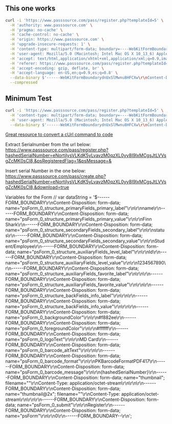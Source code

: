 
## This one works 

```bash
curl -i 'https://www.passsource.com/pass/register.php?templateId=5' \
  -H 'authority: www.passsource.com' \
  -H 'pragma: no-cache' \
  -H 'cache-control: no-cache' \
  -H 'origin: https://www.passsource.com' \
  -H 'upgrade-insecure-requests: 1' \
  -H 'content-type: multipart/form-data; boundary=----WebKitFormBoundarydnUxSlMwnu8HFCXw' \
  -H 'user-agent: Mozilla/5.0 (Macintosh; Intel Mac OS X 10_13_6) AppleWebKit/537.36 (KHTML, like Gecko) Chrome/71.0.3578.98 Safari/537.36' \
  -H 'accept: text/html,application/xhtml+xml,application/xml;q=0.9,image/webp,image/apng,*/*;q=0.8' \
  -H 'referer: https://www.passsource.com/pass/register.php?templateId=5' \
  -H 'accept-encoding: gzip, deflate, br' \
  -H 'accept-language: en-US,en;q=0.9,es;q=0.8' \
  --data-binary $'------WebKitFormBoundarydnUxSlMwnu8HFCXw\r\nContent-Disposition: form-data; name="psForm_0_structure_primaryFields_primary_label"\r\n\r\nname\r\n------WebKitFormBoundarydnUxSlMwnu8HFCXw\r\nContent-Disposition: form-data; name="psForm_0_structure_primaryFields_primary_value"\r\n\r\nFinn Shark\r\n------WebKitFormBoundarydnUxSlMwnu8HFCXw\r\nContent-Disposition: form-data; name="psForm_0_structure_secondaryFields_secondary_label"\r\n\r\nstatus\r\n------WebKitFormBoundarydnUxSlMwnu8HFCXw\r\nContent-Disposition: form-data; name="psForm_0_structure_secondaryFields_secondary_value"\r\n\r\nStudent/Employee\r\n------WebKitFormBoundarydnUxSlMwnu8HFCXw\r\nContent-Disposition: form-data; name="psForm_0_structure_auxiliaryFields_level_label"\r\n\r\nId\r\n------WebKitFormBoundarydnUxSlMwnu8HFCXw\r\nContent-Disposition: form-data; name="psForm_0_structure_auxiliaryFields_level_value"\r\n\r\n1234567890\r\n------WebKitFormBoundarydnUxSlMwnu8HFCXw\r\nContent-Disposition: form-data; name="psForm_0_structure_auxiliaryFields_favorite_label"\r\n\r\n\r\n------WebKitFormBoundarydnUxSlMwnu8HFCXw\r\nContent-Disposition: form-data; name="psForm_0_structure_auxiliaryFields_favorite_value"\r\n\r\n\r\n------WebKitFormBoundarydnUxSlMwnu8HFCXw\r\nContent-Disposition: form-data; name="psForm_0_structure_backFields_info_label"\r\n\r\n\r\n------WebKitFormBoundarydnUxSlMwnu8HFCXw\r\nContent-Disposition: form-data; name="psForm_0_structure_backFields_info_value"\r\n\r\n\r\n------WebKitFormBoundarydnUxSlMwnu8HFCXw\r\nContent-Disposition: form-data; name="psForm_0_backgroundColor"\r\n\r\n#f882ee\r\n------WebKitFormBoundarydnUxSlMwnu8HFCXw\r\nContent-Disposition: form-data; name="psForm_0_foregroundColor"\r\n\r\n#ffffff\r\n------WebKitFormBoundarydnUxSlMwnu8HFCXw\r\nContent-Disposition: form-data; name="psForm_0_logoText"\r\n\r\nMD Card\r\n------WebKitFormBoundarydnUxSlMwnu8HFCXw\r\nContent-Disposition: form-data; name="psForm_0_barcode_altText"\r\n\r\n\r\n------WebKitFormBoundarydnUxSlMwnu8HFCXw\r\nContent-Disposition: form-data; name="psForm_0_barcode_format"\r\n\r\nPKBarcodeFormatPDF417\r\n------WebKitFormBoundarydnUxSlMwnu8HFCXw\r\nContent-Disposition: form-data; name="psForm_0_barcode_message"\r\n\r\n{hashedSerialNumber}\r\n------WebKitFormBoundarydnUxSlMwnu8HFCXw\r\nContent-Disposition: form-data; name="thumbnail"; filename=""\r\nContent-Type: application/octet-stream\r\n\r\n\r\n------WebKitFormBoundarydnUxSlMwnu8HFCXw\r\nContent-Disposition: form-data; name="thumbnail@2x"; filename=""\r\nContent-Type: application/octet-stream\r\n\r\n\r\n------WebKitFormBoundarydnUxSlMwnu8HFCXw\r\nContent-Disposition: form-data; name="psForm_0_submit"\r\n\r\nRegister\r\n------WebKitFormBoundarydnUxSlMwnu8HFCXw\r\nContent-Disposition: form-data; name="psForm"\r\n\r\n0\r\n------WebKitFormBoundarydnUxSlMwnu8HFCXw--\r\n' \
  --compressed
```

## Minimum Test 

```bash
curl -i 'https://www.passsource.com/pass/register.php?templateId=5' \
  -H 'content-type: multipart/form-data; boundary=----WebKitFormBoundarydnUxSlMwnu8HFCXw' \
  -H 'user-agent: Mozilla/5.0 (Macintosh; Intel Mac OS X 10_13_6) AppleWebKit/537.36 (KHTML, like Gecko) Chrome/71.0.3578.98 Safari/537.36' \
  --data-binary $'------WebKitFormBoundarydnUxSlMwnu8HFCXw\r\nContent-Disposition: form-data; name="psForm_0_structure_primaryFields_primary_label"\r\n\r\nname\r\n------WebKitFormBoundarydnUxSlMwnu8HFCXw\r\nContent-Disposition: form-data; name="psForm_0_structure_primaryFields_primary_value"\r\n\r\nFinn Shark\r\n------WebKitFormBoundarydnUxSlMwnu8HFCXw\r\nContent-Disposition: form-data; name="psForm_0_structure_secondaryFields_secondary_label"\r\n\r\nstatus\r\n------WebKitFormBoundarydnUxSlMwnu8HFCXw\r\nContent-Disposition: form-data; name="psForm_0_structure_secondaryFields_secondary_value"\r\n\r\nStudent/Employee\r\n------WebKitFormBoundarydnUxSlMwnu8HFCXw\r\nContent-Disposition: form-data; name="psForm_0_structure_auxiliaryFields_level_label"\r\n\r\nId\r\n------WebKitFormBoundarydnUxSlMwnu8HFCXw\r\nContent-Disposition: form-data; name="psForm_0_structure_auxiliaryFields_level_value"\r\n\r\n1234567890\r\n------WebKitFormBoundarydnUxSlMwnu8HFCXw\r\nContent-Disposition: form-data; name="psForm_0_structure_auxiliaryFields_favorite_label"\r\n\r\n\r\n------WebKitFormBoundarydnUxSlMwnu8HFCXw\r\nContent-Disposition: form-data; name="psForm_0_structure_auxiliaryFields_favorite_value"\r\n\r\n\r\n------WebKitFormBoundarydnUxSlMwnu8HFCXw\r\nContent-Disposition: form-data; name="psForm_0_structure_backFields_info_label"\r\n\r\n\r\n------WebKitFormBoundarydnUxSlMwnu8HFCXw\r\nContent-Disposition: form-data; name="psForm_0_structure_backFields_info_value"\r\n\r\n\r\n------WebKitFormBoundarydnUxSlMwnu8HFCXw\r\nContent-Disposition: form-data; name="psForm_0_backgroundColor"\r\n\r\n#f882ee\r\n------WebKitFormBoundarydnUxSlMwnu8HFCXw\r\nContent-Disposition: form-data; name="psForm_0_foregroundColor"\r\n\r\n#ffffff\r\n------WebKitFormBoundarydnUxSlMwnu8HFCXw\r\nContent-Disposition: form-data; name="psForm_0_logoText"\r\n\r\nMD Card\r\n------WebKitFormBoundarydnUxSlMwnu8HFCXw\r\nContent-Disposition: form-data; name="psForm_0_barcode_altText"\r\n\r\n\r\n------WebKitFormBoundarydnUxSlMwnu8HFCXw\r\nContent-Disposition: form-data; name="psForm_0_barcode_format"\r\n\r\nPKBarcodeFormatPDF417\r\n------WebKitFormBoundarydnUxSlMwnu8HFCXw\r\nContent-Disposition: form-data; name="psForm_0_barcode_message"\r\n\r\n{hashedSerialNumber}\r\n------WebKitFormBoundarydnUxSlMwnu8HFCXw\r\nContent-Disposition: form-data; name="thumbnail"; filename=""\r\nContent-Type: application/octet-stream\r\n\r\n\r\n------WebKitFormBoundarydnUxSlMwnu8HFCXw\r\nContent-Disposition: form-data; name="thumbnail@2x"; filename=""\r\nContent-Type: application/octet-stream\r\n\r\n\r\n------WebKitFormBoundarydnUxSlMwnu8HFCXw\r\nContent-Disposition: form-data; name="psForm_0_submit"\r\n\r\nRegister\r\n------WebKitFormBoundarydnUxSlMwnu8HFCXw\r\nContent-Disposition: form-data; name="psForm"\r\n\r\n0\r\n------WebKitFormBoundarydnUxSlMwnu8HFCXw--\r\n'
```

[Great resource to convert a cUrl command to code](https://curl.trillworks.com/#node) 


Extract Serialnumber from the url below:
https://www.passsource.com/pass/register.php?hashedSerialNumber=eNortjIysVLKdK5yLvavzM0qzXL0yy8I9IxMCgsJtLVVsgZcMK0sCl8,&psRegisteredFlag=1&psMessage=&


Insert serial Number in the one below:
https://www.passsource.com/pass/create.php?hashedSerialNumber=eNortjIysVLKdK5yLvavzM0qzXL0yy8I9IxMCgsJtLVVsgZcMK0sCl8,&download=true


Variables for the Form
// var dataString = '$------FORM_BOUNDARY\r\nContent-Disposition: form-data; name="psForm_0_structure_primaryFields_primary_label"\r\n\r\nname\r\n------FORM_BOUNDARY\r\nContent-Disposition: form-data; name="psForm_0_structure_primaryFields_primary_value"\r\n\r\nFinn Shark\r\n------FORM_BOUNDARY\r\nContent-Disposition: form-data; name="psForm_0_structure_secondaryFields_secondary_label"\r\n\r\nstatus\r\n------FORM_BOUNDARY\r\nContent-Disposition: form-data; name="psForm_0_structure_secondaryFields_secondary_value"\r\n\r\nStudent/Employee\r\n------FORM_BOUNDARY\r\nContent-Disposition: form-data; name="psForm_0_structure_auxiliaryFields_level_label"\r\n\r\nId\r\n------FORM_BOUNDARY\r\nContent-Disposition: form-data; name="psForm_0_structure_auxiliaryFields_level_value"\r\n\r\n1234567890\r\n------FORM_BOUNDARY\r\nContent-Disposition: form-data; name="psForm_0_structure_auxiliaryFields_favorite_label"\r\n\r\n\r\n------FORM_BOUNDARY\r\nContent-Disposition: form-data; name="psForm_0_structure_auxiliaryFields_favorite_value"\r\n\r\n\r\n------FORM_BOUNDARY\r\nContent-Disposition: form-data; name="psForm_0_structure_backFields_info_label"\r\n\r\n\r\n------FORM_BOUNDARY\r\nContent-Disposition: form-data; name="psForm_0_structure_backFields_info_value"\r\n\r\n\r\n------FORM_BOUNDARY\r\nContent-Disposition: form-data; name="psForm_0_backgroundColor"\r\n\r\n#f882ee\r\n------FORM_BOUNDARY\r\nContent-Disposition: form-data; name="psForm_0_foregroundColor"\r\n\r\n#ffffff\r\n------FORM_BOUNDARY\r\nContent-Disposition: form-data; name="psForm_0_logoText"\r\n\r\nMD Card\r\n------FORM_BOUNDARY\r\nContent-Disposition: form-data; name="psForm_0_barcode_altText"\r\n\r\n\r\n------FORM_BOUNDARY\r\nContent-Disposition: form-data; name="psForm_0_barcode_format"\r\n\r\nPKBarcodeFormatPDF417\r\n------FORM_BOUNDARY\r\nContent-Disposition: form-data; name="psForm_0_barcode_message"\r\n\r\n{hashedSerialNumber}\r\n------FORM_BOUNDARY\r\nContent-Disposition: form-data; name="thumbnail"; filename=""\r\nContent-Type: application/octet-stream\r\n\r\n\r\n------FORM_BOUNDARY\r\nContent-Disposition: form-data; name="thumbnail@2x"; filename=""\r\nContent-Type: application/octet-stream\r\n\r\n\r\n------FORM_BOUNDARY\r\nContent-Disposition: form-data; name="psForm_0_submit"\r\n\r\nRegister\r\n------FORM_BOUNDARY\r\nContent-Disposition: form-data; name="psForm"\r\n\r\n0\r\n------FORM_BOUNDARY--\r\n';
